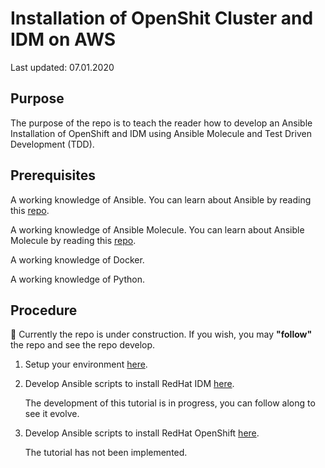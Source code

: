 # Installation of OpenShit Cluster and IDM on AWS

Last updated: 07.01.2020

## Purpose

The purpose of the repo is to teach the reader how to develop
an Ansible Installation of OpenShift and IDM using Ansible Molecule and
Test Driven Development (TDD).

## Prerequisites

A working knowledge of Ansible.  You can learn about Ansible by reading this
[repo](https://github.com/bretmullinix/ansible-for-beginners).

A working knowledge of Ansible Molecule.  You can learn about Ansible Molecule by
reading this
[repo](https://github.com/bretmullinix/ansible-molecule-for-beginners).

A working knowledge of Docker.

A working knowledge of Python.

## Procedure

:construction:  Currently the repo is under construction.  If you wish, you
may **"follow"** the repo and see the repo develop.

1. Setup your environment [here](./part1-setup-environment).
1. Develop Ansible scripts to install RedHat IDM [here](./part2-install-idm).

    The development of this tutorial is in progress, you can follow along to see it evolve.

1. Develop Ansible scripts to install RedHat OpenShift [here](./part3-install-openshift).

    The tutorial has not been implemented.  